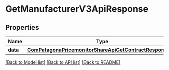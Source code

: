 # GetManufacturerV3ApiResponse

## Properties
Name | Type | Description | Notes
------------ | ------------- | ------------- | -------------
**data** | [**ComPatagonaPricemonitorShareApiGetContractResponseV3**](ComPatagonaPricemonitorShareApiGetContractResponseV3.md) |  | 

[[Back to Model list]](../README.md#documentation-for-models) [[Back to API list]](../README.md#documentation-for-api-endpoints) [[Back to README]](../README.md)


